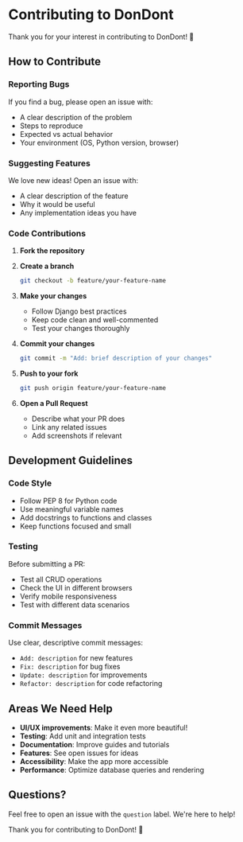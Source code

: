 # Contributing to DonDont

Thank you for your interest in contributing to DonDont! 🎉

## How to Contribute

### Reporting Bugs

If you find a bug, please open an issue with:
- A clear description of the problem
- Steps to reproduce
- Expected vs actual behavior
- Your environment (OS, Python version, browser)

### Suggesting Features

We love new ideas! Open an issue with:
- A clear description of the feature
- Why it would be useful
- Any implementation ideas you have

### Code Contributions

1. **Fork the repository**

2. **Create a branch**
   ```bash
   git checkout -b feature/your-feature-name
   ```

3. **Make your changes**
   - Follow Django best practices
   - Keep code clean and well-commented
   - Test your changes thoroughly

4. **Commit your changes**
   ```bash
   git commit -m "Add: brief description of your changes"
   ```

5. **Push to your fork**
   ```bash
   git push origin feature/your-feature-name
   ```

6. **Open a Pull Request**
   - Describe what your PR does
   - Link any related issues
   - Add screenshots if relevant

## Development Guidelines

### Code Style

- Follow PEP 8 for Python code
- Use meaningful variable names
- Add docstrings to functions and classes
- Keep functions focused and small

### Testing

Before submitting a PR:
- Test all CRUD operations
- Check the UI in different browsers
- Verify mobile responsiveness
- Test with different data scenarios

### Commit Messages

Use clear, descriptive commit messages:
- `Add: description` for new features
- `Fix: description` for bug fixes
- `Update: description` for improvements
- `Refactor: description` for code refactoring

## Areas We Need Help

- **UI/UX improvements**: Make it even more beautiful!
- **Testing**: Add unit and integration tests
- **Documentation**: Improve guides and tutorials
- **Features**: See open issues for ideas
- **Accessibility**: Make the app more accessible
- **Performance**: Optimize database queries and rendering

## Questions?

Feel free to open an issue with the `question` label. We're here to help!

Thank you for contributing to DonDont! 🙏

